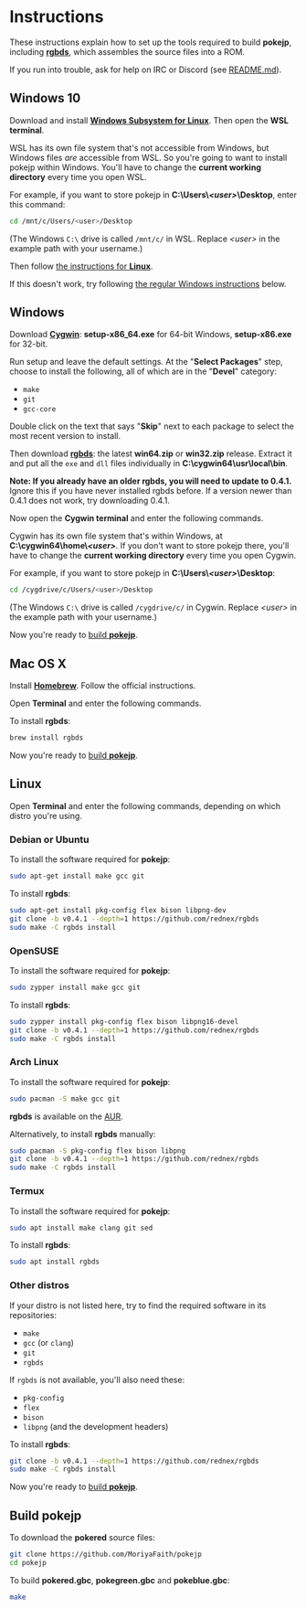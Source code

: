 # Instructions

These instructions explain how to set up the tools required to build **pokejp**, including [**rgbds**](https://github.com/rednex/rgbds), which assembles the source files into a ROM.

If you run into trouble, ask for help on IRC or Discord (see [README.md](README.md)).


## Windows 10

Download and install [**Windows Subsystem for Linux**](https://docs.microsoft.com/en-us/windows/wsl/install-win10). Then open the **WSL terminal**.

WSL has its own file system that's not accessible from Windows, but Windows files *are* accessible from WSL. So you're going to want to install pokejp within Windows. You'll have to change the **current working directory** every time you open WSL.

For example, if you want to store pokejp in **C:\Users\\*\<user>*\Desktop**, enter this command:

```bash
cd /mnt/c/Users/<user>/Desktop
```

(The Windows `C:\` drive is called `/mnt/c/` in WSL. Replace *\<user>* in the example path with your username.)

Then follow [the instructions for **Linux**](#linux).

If this doesn't work, try following [the regular Windows instructions](#windows) below.


## Windows

Download [**Cygwin**](http://cygwin.com/install.html): **setup-x86_64.exe** for 64-bit Windows, **setup-x86.exe** for 32-bit.

Run setup and leave the default settings. At the "**Select Packages**" step, choose to install the following, all of which are in the "**Devel**" category:

- `make`
- `git`
- `gcc-core`

Double click on the text that says "**Skip**" next to each package to select the most recent version to install.

Then download [**rgbds**](https://github.com/rednex/rgbds/releases/): the latest **win64.zip** or **win32.zip** release. Extract it and put all the `exe` and `dll` files individually in **C:\cygwin64\usr\local\bin**.

**Note: If you already have an older rgbds, you will need to update to 0.4.1.** Ignore this if you have never installed rgbds before. If a version newer than 0.4.1 does not work, try downloading 0.4.1.

Now open the **Cygwin terminal** and enter the following commands.

Cygwin has its own file system that's within Windows, at **C:\cygwin64\home\\*\<user>***. If you don't want to store pokejp there, you'll have to change the **current working directory** every time you open Cygwin.

For example, if you want to store pokejp in **C:\Users\\*\<user>*\Desktop**:

```bash
cd /cygdrive/c/Users/<user>/Desktop
```

(The Windows `C:\` drive is called `/cygdrive/c/` in Cygwin. Replace *\<user>* in the example path with your username.)

Now you're ready to [build **pokejp**](#build-pokejp).


## Mac OS X

Install [**Homebrew**](https://brew.sh/). Follow the official instructions.

Open **Terminal** and enter the following commands.

To install **rgbds**:

```bash
brew install rgbds
```

Now you're ready to [build **pokejp**](#build-pokejp).


## Linux

Open **Terminal** and enter the following commands, depending on which distro you're using.

### Debian or Ubuntu

To install the software required for **pokejp**:

```bash
sudo apt-get install make gcc git
```

To install **rgbds**:

```bash
sudo apt-get install pkg-config flex bison libpng-dev
git clone -b v0.4.1 --depth=1 https://github.com/rednex/rgbds
sudo make -C rgbds install
```

### OpenSUSE

To install the software required for **pokejp**:

```bash
sudo zypper install make gcc git
```

To install **rgbds**:

```bash
sudo zypper install pkg-config flex bison libpng16-devel
git clone -b v0.4.1 --depth=1 https://github.com/rednex/rgbds
sudo make -C rgbds install
```

### Arch Linux

To install the software required for **pokejp**:

```bash
sudo pacman -S make gcc git
```

**rgbds** is available on the [AUR](https://aur.archlinux.org/packages/rgbds/).

Alternatively, to install **rgbds** manually:

```bash
sudo pacman -S pkg-config flex bison libpng
git clone -b v0.4.1 --depth=1 https://github.com/rednex/rgbds
sudo make -C rgbds install
```

### Termux

To install the software required for **pokejp**:

```bash
sudo apt install make clang git sed
```

To install **rgbds**:

```bash
sudo apt install rgbds
```

### Other distros

If your distro is not listed here, try to find the required software in its repositories:

- `make`
- `gcc` (or `clang`)
- `git`
- `rgbds`

If `rgbds` is not available, you'll also need these:

- `pkg-config`
- `flex`
- `bison`
- `libpng` (and the development headers)

To install **rgbds**:

```bash
git clone -b v0.4.1 --depth=1 https://github.com/rednex/rgbds
sudo make -C rgbds install
```

Now you're ready to [build **pokejp**](#build-pokejp).


## Build pokejp

To download the **pokered** source files:

```bash
git clone https://github.com/MoriyaFaith/pokejp
cd pokejp
```

To build **pokered.gbc**, **pokegreen.gbc** and **pokeblue.gbc**:

```bash
make
```
